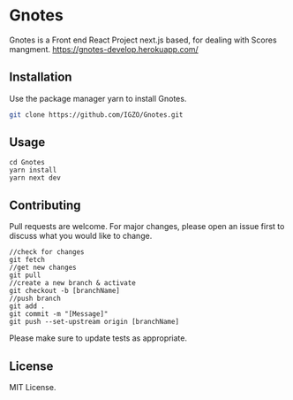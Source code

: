 # Gnotes
Gnotes is a Front end React Project next.js based, for dealing with Scores mangment. 
https://gnotes-develop.herokuapp.com/

## Installation

Use the package manager yarn to install Gnotes.

```bash
git clone https://github.com/IGZO/Gnotes.git
```

## Usage

```
cd Gnotes
yarn install
yarn next dev
```

## Contributing
Pull requests are welcome. For major changes, please open an issue first to discuss what you would like to change.

```
//check for changes
git fetch
//get new changes
git pull
//create a new branch & activate
git checkout -b [branchName]
//push branch
git add .
git commit -m "[Message]"
git push --set-upstream origin [branchName] 
```

Please make sure to update tests as appropriate.

## License
MIT License.
